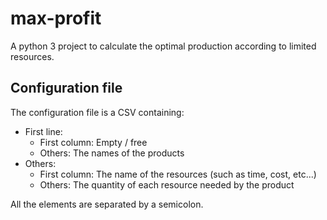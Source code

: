 # max-profit
A python 3 project to calculate the optimal production according to limited resources.

## Configuration file
The configuration file is a CSV containing:

* First line:
  * First column: Empty / free
  * Others: The names of the products
* Others:
  * First column: The name of the resources (such as time, cost, etc...)
  * Others: The quantity of each resource needed by the product

All the elements are separated by a semicolon.
